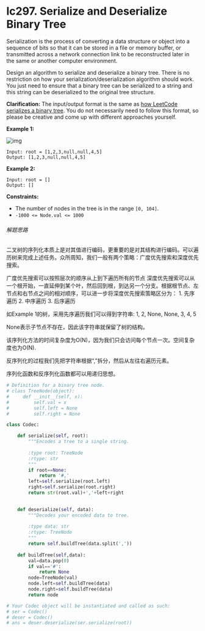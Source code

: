 # lc297. Serialize and Deserialize Binary Tree


Serialization is the process of converting a data structure or object into a sequence of bits so that it can be stored in a file or memory buffer, or transmitted across a network connection link to be reconstructed later in the same or another computer environment.

Design an algorithm to serialize and deserialize a binary tree. There is no restriction on how your serialization/deserialization algorithm should work. You just need to ensure that a binary tree can be serialized to a string and this string can be deserialized to the original tree structure.

**Clarification:** The input/output format is the same as [how LeetCode serializes a binary tree](https://leetcode.com/faq/#binary-tree). You do not necessarily need to follow this format, so please be creative and come up with different approaches yourself.

 

**Example 1:**

![img](https://cdn.jsdelivr.net/gh/JoshuaChou2018/oss@main/uPic/serdeser.Rl0s5X.jpg)

```
Input: root = [1,2,3,null,null,4,5]
Output: [1,2,3,null,null,4,5]
```

**Example 2:**

```
Input: root = []
Output: []
```

 

**Constraints:**

- The number of nodes in the tree is in the range `[0, 104]`.
- `-1000 <= Node.val <= 1000`

###### 解题思路

二叉树的序列化本质上是对其值进行编码，更重要的是对其结构进行编码。可以遍历树来完成上述任务。众所周知，我们一般有两个策略：广度优先搜索和深度优先搜索。

广度优先搜索可以按照层次的顺序从上到下遍历所有的节点
深度优先搜索可以从一个根开始，一直延伸到某个叶，然后回到根，到达另一个分支。根据根节点、左节点和右节点之间的相对顺序，可以进一步将深度优先搜索策略区分为：
  		1. 先序遍历
  		2. 中序遍历
  		3. 后序遍历

如Example 1的树，采用先序遍历我们可以得到字符串: 1, 2, None, None, 3, 4, 5

None表示子节点不存在，因此该字符串就保留了树的结构。

该序列化方法的时间复杂度为O(N)，因为我们只会访问每个节点一次。空间复杂度也为O(N).

反序列化的过程我们先把字符串根据“,”拆分，然后从左往右遍历元素。

序列化函数和反序列化函数都可以用递归思想。

```python
# Definition for a binary tree node.
# class TreeNode(object):
#     def __init__(self, x):
#         self.val = x
#         self.left = None
#         self.right = None

class Codec:

    def serialize(self, root):
        """Encodes a tree to a single string.
        
        :type root: TreeNode
        :rtype: str
        """
        if root==None:
            return '#,'
        left=self.serialize(root.left)
        right=self.serialize(root.right)
        return str(root.val)+','+left+right
        

    def deserialize(self, data):
        """Decodes your encoded data to tree.
        
        :type data: str
        :rtype: TreeNode
        """
        return self.buildTree(data.split(','))
        
    def buildTree(self,data):
        val=data.pop(0)
        if val=='#':
            return None
        node=TreeNode(val)
        node.left=self.buildTree(data)
        node.right=self.buildTree(data)
        return node

# Your Codec object will be instantiated and called as such:
# ser = Codec()
# deser = Codec()
# ans = deser.deserialize(ser.serialize(root))
```


